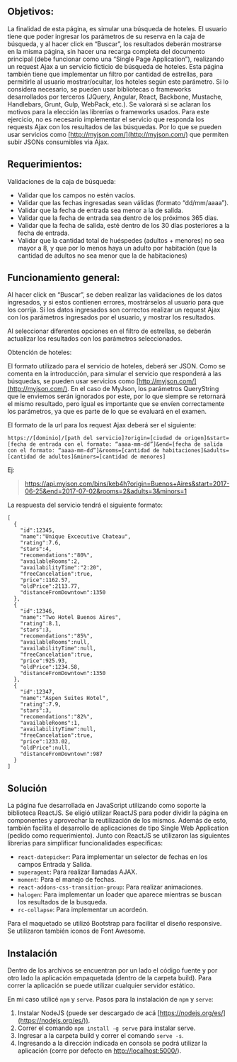 Objetivos:
----------
La finalidad de esta página, es simular una búsqueda de hoteles. El usuario tiene que poder ingresar los parámetros de su reserva en la caja de búsqueda, y al hacer click en “Buscar”, los resultados deberán mostrarse en la misma página, sin hacer una recarga completa del documento principal (debe funcionar como una “Single Page Application”), realizando un request Ajax a un servicio ficticio de búsqueda de hoteles. Esta página también tiene que implementar un filtro por cantidad de estrellas, para permitirle al usuario mostrar/ocultar, los hoteles según este parámetro. Si lo considera necesario, se pueden usar bibliotecas o frameworks desarrollados por terceros (JQuery, Angular, React, Backbone, Mustache, Handlebars, Grunt, Gulp, WebPack, etc.). Se valorará si se aclaran los motivos para la elección las librerías o frameworks usados. Para este ejercicio, no es necesario implementar el servicio que responda los requests Ajax con los resultados de las búsquedas. Por lo que se pueden usar servicios como [http://myjson.com/](http://myjson.com/) que permiten subir JSONs consumibles via Ajax.


Requerimientos:
---------------
Validaciones de la caja de búsqueda:

- Validar que los campos no estén vacíos.
- Validar que las fechas ingresadas sean válidas (formato “dd/mm/aaaa”).
- Validar que la fecha de entrada sea menor a la de salida.
- Validar que la fecha de entrada sea dentro de los próximos 365 dias.
- Validar que la fecha de salida, esté dentro de los 30 días posteriores a la fecha de entrada.
- Validar que la cantidad total de huéspedes (adultos + menores) no sea mayor a 8, y que por lo menos haya un adulto por habitación (que la cantidad de adultos no sea menor que la de habitaciones)

Funcionamiento general:
-----------------------

Al hacer click en “Buscar”, se deben realizar las validaciones de los datos ingresados, y si estos contienen errores, mostrárselos al usuario para que los corrija. Si los datos ingresados son correctos realizar un request Ajax con los parámetros ingresados por el usuario, y mostrar los resultados.

Al seleccionar diferentes opciones en el filtro de estrellas, se deberán actualizar los resultados con los parámetros seleccionados.

Obtención de hoteles:

El formato utilizado para el servicio de hoteles, deberá ser JSON. Como se comenta en la introducción, para simular el servicio que responderá a las búsquedas, se pueden usar servicios como [http://myjson.com/](http://myjson.com/). En el caso de MyJson, los parámetros QueryString que le enviemos serán ignorados por este, por lo que siempre se retornará el mismo resultado, pero igual es importante que se envíen correctamente los parámetros, ya que es parte de lo que se evaluará en el examen.

El formato de la url para los request Ajax deberá ser el siguiente:

    https://[dominio]/[path del servicio]?origin=[ciudad de origen]&start=[fecha de entrada con el formato: “aaaa-mm-dd”]&end=[fecha de salida con el formato: “aaaa-mm-dd”]&rooms=[cantidad de habitaciones]&adults=[cantidad de adultos]&minors=[cantidad de menores]

Ej:
> https://api.myjson.com/bins/keb4h?origin=Buenos+Aires&start=2017-06-25&end=2017-07-02&rooms=2&adults=3&minors=1

La respuesta del servicio tendrá el siguiente formato:

    [
      {
        "id":12345,
        "name":"Unique Excecutive Chateau",
        "rating":7.6,
        "stars":4,
        "recomendations":"80%",
        "availableRooms":2,
        "availabilityTime":"2:20",
        "freeCancelation":true,
        "price":1162.57,
        "oldPrice":2113.77,
        "distanceFromDowntown":1350
      },
      {
        "id":12346,
        "name":"Two Hotel Buenos Aires",
        "rating":8.1,
        "stars":3,
        "recomendations":"85%",
        "availableRooms":null,
        "availabilityTime":null,
        "freeCancelation":true,
        "price":925.93,
        "oldPrice":1234.58,
        "distanceFromDowntown":1350
      },
      {
        "id":12347,
        "name":"Aspen Suites Hotel",
        "rating":7.9,
        "stars":3,
        "recomendations":"82%",
        "availableRooms":1,
        "availabilityTime":null,
        "freeCancelation":true,
        "price":1233.02,
        "oldPrice":null,
        "distanceFromDowntown":987
      }
    ]


Solución
--------
La página fue desarrollada en JavaScript utilizando como soporte la biblioteca ReactJS. Se eligió utilizar ReactJS para poder dividir la página en componentes y aprovechar la reutilización de los mismos. Además de esto, también facilita el desarrollo de aplicaciones de tipo Single Web Application (pedido como requerimiento).
Junto con ReactJS se utilizaron las siguientes librerias para simplificar funcionalidades específicas:

 - `react-datepicker`: Para implementar un selector de fechas en los campos Entrada y Salida.
 - `superagent`: Para realizar llamadas AJAX.
 - `moment`: Para el manejo de fechas.
 - `react-addons-css-transition-group`: Para realizar animaciones.
 - `halogen`: Para implementar un loader que aparece mientras se buscan los resultados de la busqueda.
 - `rc-collapse`: Para implementar un acordeón.

Para el maquetado se utilizó Bootstrap para facilitar el diseño responsive. Se utilizaron también iconos de Font Awesome.

Instalación
-----------
Dentro de los archivos se encuentran por un lado el código fuente y por otro lado la aplicación empaquetada (dentro de la carpeta build). Para correr la aplicación se puede utilizar cualquier servidor estático.

En mi caso utilicé `npm` y `serve`.
Pasos para la instalación de `npm` y `serve`:
1. Instalar NodeJS (puede ser descargado de acá [https://nodejs.org/es/](https://nodejs.org/es/)).
2. Correr el comando `npm install -g serve` para instalar serve.
3. Ingresar a la carpeta build y correr el comando `serve -s`.
4. Ingresando a la dirección indicada en consola se podrá utilizar la aplicación (corre por defecto en [http://localhost:5000/](http://localhost:5000/)).